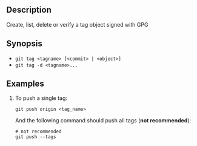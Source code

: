 ## Description

Create, list, delete or verify a tag object signed with GPG

## Synopsis

- `git tag <tagname> [<commit> | <object>]`
- `git tag -d <tagname>...`

## Examples

1. To push a single tag:
    
    ```
    git push origin <tag_name>
    ```
    
    And the following command should push all tags (**not recommended**):
    
    ```
    # not recommended
    git push --tags
    ```
